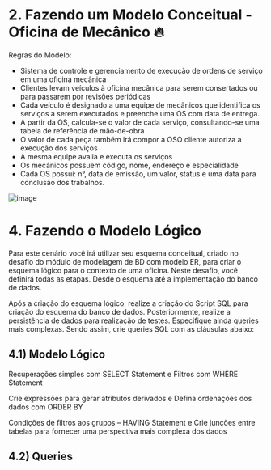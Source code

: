 # 2. Fazendo um Modelo Conceitual - Oficina de Mecânico 🔥
Regras do Modelo: 
- Sistema de controle e gerenciamento de execução de ordens de serviço em uma oficina mecânica
- Clientes levam veículos à oficina mecânica para serem consertados ou para passarem por revisões  periódicas
- Cada veículo é designado a uma equipe de mecânicos que identifica os serviços a serem executados e preenche uma OS com data de entrega.
- A partir da OS, calcula-se o valor de cada serviço, consultando-se uma tabela de referência de mão-de-obra
- O valor de cada peça também irá compor a OSO cliente autoriza a execução dos serviços
- A mesma equipe avalia e executa os serviços
- Os mecânicos possuem código, nome, endereço e especialidade
- Cada OS possui: n°, data de emissão, um valor, status e uma data para conclusão dos trabalhos.

![image](https://github.com/user-attachments/assets/c3f534c3-5203-4677-b6ce-28f6b68b0e9e)

# 4. Fazendo o Modelo Lógico 
Para este cenário você irá utilizar seu esquema conceitual, criado no desafio do módulo de modelagem de BD com modelo ER, para criar o esquema lógico para o contexto de uma oficina. Neste desafio, você definirá todas as etapas. Desde o esquema até a implementação do banco de dados.

Após a criação do esquema lógico, realize a criação do Script SQL para criação do esquema do banco de dados. Posteriormente, realize a persistência de dados para realização de testes. Especifique ainda queries mais complexas. Sendo assim, crie queries SQL com as cláusulas abaixo:

## 4.1) Modelo Lógico
Recuperações simples com SELECT Statement e Filtros com WHERE Statement


Crie expressões para gerar atributos derivados e Defina ordenações dos dados com ORDER BY


Condições de filtros aos grupos – HAVING Statement e Crie junções entre tabelas para fornecer uma perspectiva mais complexa dos dados


## 4.2) Queries 


